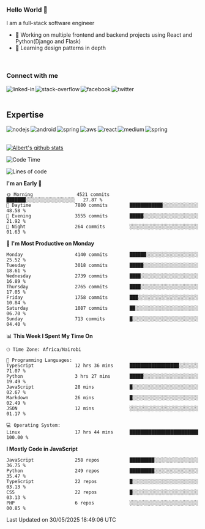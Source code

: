 

### Hello World 👋
I am a full-stack software engineer
- 🔭 Working on multiple frontend and backend projects using React and Python(Django and Flask)
- 🌱 Learning design patterns in depth

<br>

### Connect with me

[<img align="left" alt="linked-in" src="https://img.shields.io/badge/linkedin-%230077B5.svg?&style=for-the-badge&logo=linkedin&logoColor=white" />](https://www.linkedin.com/in/albert-byrone/)

<!-- [<img align="left" alt="medium" src="https://img.shields.io/badge/medium-%2312100E.svg?&style=for-the-badge&logo=medium&logoColor=white" />](https://56faisal.medium.com/) -->

[<img align="left" alt="stack-overflow" src="https://img.shields.io/badge/stack%20overflow-FE7A16?logo=stack-overflow&logoColor=white&style=for-the-badge" />](https://stackoverflow.com/users/11916317/albert-byrone)

[<img align="left" alt="facebook" src="https://img.shields.io/badge/facebook-%231877F2.svg?&style=for-the-badge&logo=facebook&logoColor=white" />](https://web.facebook.com/albert.byrone.1/)

[<img align="left" alt="twitter" src="https://img.shields.io/badge/twitter-%231DA1F2.svg?&style=for-the-badge&logo=twitter&logoColor=white" />](https://twitter.com/byrone_albert)

<br>

<br>

## Expertise
<img align="left" alt="nodejs" src="https://img.shields.io/badge/python%20-%2343853D.svg?&style=for-the-badge&logo=node.js&logoColor=white" />
<img align="left" alt="android" src="https://img.shields.io/badge/Flask-3DDC84?logo=android&logoColor=white&style=for-the-badge" />
<img align="left" alt="spring" src="https://img.shields.io/badge/drf%20-%236DB33F.svg?&style=for-the-badge&logo=spring&logoColor=white" />
<img align="left" alt="aws" src="https://img.shields.io/badge/django%20AWS-%23232F3E?logo=amazon-aws&logoColor=white&style=for-the-badge" />
<img align="left" alt="react" src="https://img.shields.io/badge/react%20-%2320232a.svg?&style=for-the-badge&logo=react&logoColor=%2361DAFB" />
<img align="left" alt="medium" src="https://img.shields.io/badge/Angular-%23316192.svg?&style=for-the-badge&logo=postgresql&logoColor=white" />
<img align="left" alt="spring" src="https://img.shields.io/badge/Javascript%20-%236DB33F.svg?&style=for-the-badge&logo=spring&logoColor=white" />
<br>
<br>


[![Albert's github stats](https://github-readme-stats.vercel.app/api?username=Albert-Byrone&count_private=true&show_icons=true&theme=radical&hide_rank=false)](https://github.com/anuraghazra/github-readme-stats)

<!-- [![Top Langs](https://github-readme-stats.vercel.app/api/top-langs/?username=Albert-Byrone&layout=compact)](https://github.com/anuraghazra/github-readme-stats) -->

<!--
**Albert-Byrone/Albert-Byrone** is a ✨ _special_ ✨ repository because its `README.md` (this file) appears on your GitHub profile.

Here are some ideas to get you started:

- 🔭 I’m currently working on ...
- 🌱 I’m currently learning ...
- 👯 I’m looking to collaborate on ...
- 🤔 I’m looking for help with ...
- 💬 Ask me about ...
- 📫 How to reach me: ...
- 😄 Pronouns: ...
- ⚡ Fun fact: ...
-->


<!--START_SECTION:waka-->
![Code Time](http://img.shields.io/badge/Code%20Time-1%2C878%20hrs%2025%20mins-blue)

![Lines of code](https://img.shields.io/badge/From%20Hello%20World%20I%27ve%20Written-88.1%20million%20lines%20of%20code-blue)

**I'm an Early 🐤** 

```text
🌞 Morning                4521 commits        ███████░░░░░░░░░░░░░░░░░░   27.87 % 
🌆 Daytime                7880 commits        ████████████░░░░░░░░░░░░░   48.58 % 
🌃 Evening                3555 commits        █████░░░░░░░░░░░░░░░░░░░░   21.92 % 
🌙 Night                  264 commits         ░░░░░░░░░░░░░░░░░░░░░░░░░   01.63 % 
```
📅 **I'm Most Productive on Monday** 

```text
Monday                   4140 commits        ██████░░░░░░░░░░░░░░░░░░░   25.52 % 
Tuesday                  3018 commits        █████░░░░░░░░░░░░░░░░░░░░   18.61 % 
Wednesday                2739 commits        ████░░░░░░░░░░░░░░░░░░░░░   16.89 % 
Thursday                 2765 commits        ████░░░░░░░░░░░░░░░░░░░░░   17.05 % 
Friday                   1758 commits        ███░░░░░░░░░░░░░░░░░░░░░░   10.84 % 
Saturday                 1087 commits        ██░░░░░░░░░░░░░░░░░░░░░░░   06.70 % 
Sunday                   713 commits         █░░░░░░░░░░░░░░░░░░░░░░░░   04.40 % 
```


📊 **This Week I Spent My Time On** 

```text
🕑︎ Time Zone: Africa/Nairobi

💬 Programming Languages: 
TypeScript               12 hrs 36 mins      ██████████████████░░░░░░░   71.07 % 
Python                   3 hrs 27 mins       █████░░░░░░░░░░░░░░░░░░░░   19.49 % 
JavaScript               28 mins             █░░░░░░░░░░░░░░░░░░░░░░░░   02.67 % 
Markdown                 26 mins             █░░░░░░░░░░░░░░░░░░░░░░░░   02.49 % 
JSON                     12 mins             ░░░░░░░░░░░░░░░░░░░░░░░░░   01.17 % 

💻 Operating System: 
Linux                    17 hrs 44 mins      █████████████████████████   100.00 % 
```

**I Mostly Code in JavaScript** 

```text
JavaScript               258 repos           █████████░░░░░░░░░░░░░░░░   36.75 % 
Python                   249 repos           █████████░░░░░░░░░░░░░░░░   35.47 % 
TypeScript               22 repos            █░░░░░░░░░░░░░░░░░░░░░░░░   03.13 % 
CSS                      22 repos            █░░░░░░░░░░░░░░░░░░░░░░░░   03.13 % 
PHP                      6 repos             ░░░░░░░░░░░░░░░░░░░░░░░░░   00.85 % 
```




 Last Updated on 30/05/2025 18:49:06 UTC
<!--END_SECTION:waka-->
